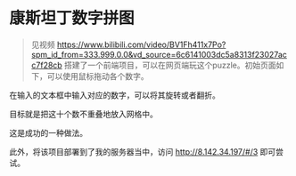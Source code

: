 # 康斯坦丁数字拼图

> 见视频
https://www.bilibili.com/video/BV1Fh411x7Po?spm_id_from=333.999.0.0&vd_source=6c6141003dc5a8313f23027acc7f28cb
搭建了一个前端项目，可以在网页端玩这个puzzle。初始页面如下，可以使用鼠标拖动各个数字。


在输入的文本框中输入对应的数字，可以将其旋转或者翻折。

目标就是把这十个数不重叠地放入网格中。


这是成功的一种做法。

此外，将该项目部署到了我的服务器当中，访问 http://8.142.34.197/#/3 即可尝试。
